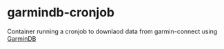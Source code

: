 # garmindb-cronjob
Container running a cronjob to downlaod data from garmin-connect using [GarminDB](https://github.com/tcgoetz/GarminDB) 
